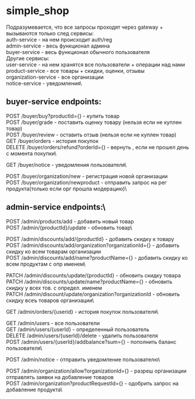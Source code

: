 # simple_shop

Подразумевается, что все запросы проходят через gateway + вызываются только след сервисы:\
auth-service - на нем происходит auth/reg\
admin-service - весь функционал админа\
buyer-service - весь функционал обычного пользователя\
Другие сервисы:\
user-service - на нем хранятся все пользователи + операции над нами\
product-service - все товары + скидки, оценки, отзывы\
organization-service - все организации\
notice-service - уведомления\

## buyer-service endpoints:

POST /buyer/buy?productId={} - купить товар\
POST /buyer/grade - поставить оценку товару (нельзя если не куплен товар)\
POST /buyer/review - оставить отзыв (нельзя если не куплен товар)\
GET /buyer/orders - история покупок\
DELETE /buyer/orders/refund?orderId={} - вернуть , если не прошел день с момента покупки\

GET /buyer/notice - уведомления пользователя\

POST /buyer/organization/new - регистрация новой организации\
POST /buyer/organization/newproduct - отправить запрос на рег продукта(только если орг прошла модерацию)\

## admin-service endpoints:\
POST /admin/products/add - добавить новый товар\
POST /admin/{productId}/update - обновить товар\

POST /admin/discounts/add/{productId} - добавить скидку к товару\
POST /admin/discounts/add/organization?organizationId={} - добавить скидку ко всем товарам организации\
POST /admin/discounts/add/name?productName={} -  добавить скидку ко всем продуктам с опр именем\

PATCH /admin/discounts/update/{productId} - обновить скидку товара\
PATCH /admin/discounts/update/name?productName={} - обновить скидку у всех тов. с определ. именем\
PATCH /admin/discount/update/organization?organizationId - обновить скидку всеъ товаров организации\

GET /admin/orders/{userid} - история покупок пользователя\

GET /admin/users - все пользователи\
GET /admin/users/{userId} - определенный пользователь\
DELETE /admin/users/{userId}/delete - удалить пользователя\
POST /admin/users/{userId}/addbalance?sum={} - пополнить баланс пользователя\

POST /admin/notice - отправить уведомление пользователю\

POST /admin/organization/allow?organizationId={} - разреш организации отправлять заявки на добавление товаров\
POST /admin/organization?productRequestId={} - одобрить запрос на добавление продукта\
